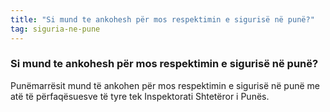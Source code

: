 ```yaml
---
title: "Si mund te ankohesh për mos respektimin e sigurisë në punë?"
tag: siguria-ne-pune
---
```

### Si mund te ankohesh për mos respektimin e sigurisë në punë?

Punëmarrësit mund të ankohen për mos respektimin e sigurisë në punë me atë të përfaqësuesve të tyre tek Inspektorati Shtetëror i Punës.

